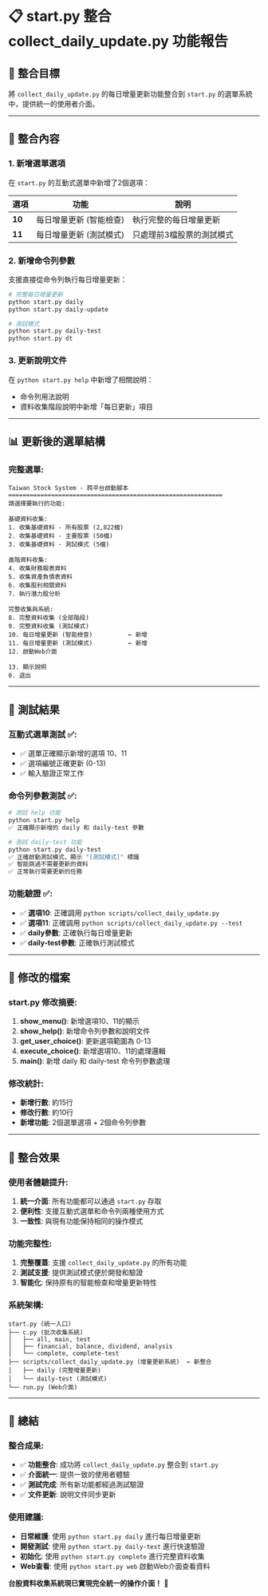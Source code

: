 # 📋 start.py 整合 collect_daily_update.py 功能報告

## 🎯 **整合目標**
將 `collect_daily_update.py` 的每日增量更新功能整合到 `start.py` 的選單系統中，提供統一的使用者介面。

---

## 🔧 **整合內容**

### **1. 新增選單選項**
在 `start.py` 的互動式選單中新增了2個選項：

| 選項 | 功能 | 說明 |
|------|------|------|
| **10** | 每日增量更新 (智能檢查) | 執行完整的每日增量更新 |
| **11** | 每日增量更新 (測試模式) | 只處理前3檔股票的測試模式 |

### **2. 新增命令列參數**
支援直接從命令列執行每日增量更新：

```bash
# 完整每日增量更新
python start.py daily
python start.py daily-update

# 測試模式
python start.py daily-test
python start.py dt
```

### **3. 更新說明文件**
在 `python start.py help` 中新增了相關說明：
- 命令列用法說明
- 資料收集階段說明中新增「每日更新」項目

---

## 📊 **更新後的選單結構**

### **完整選單**:
```
Taiwan Stock System - 跨平台啟動腳本
============================================================
請選擇要執行的功能:

基礎資料收集:
1. 收集基礎資料 - 所有股票 (2,822檔)
2. 收集基礎資料 - 主要股票 (50檔)
3. 收集基礎資料 - 測試模式 (5檔)

進階資料收集:
4. 收集財務報表資料
5. 收集資產負債表資料
6. 收集股利相關資料
7. 執行潛力股分析

完整收集與系統:
8. 完整資料收集 (全部階段)
9. 完整資料收集 (測試模式)
10. 每日增量更新 (智能檢查)          ← 新增
11. 每日增量更新 (測試模式)          ← 新增
12. 啟動Web介面

13. 顯示說明
0. 退出
```

---

## 🧪 **測試結果**

### **互動式選單測試** ✅:
- ✅ 選單正確顯示新增的選項 10、11
- ✅ 選項編號正確更新 (0-13)
- ✅ 輸入驗證正常工作

### **命令列參數測試** ✅:
```bash
# 測試 help 功能
python start.py help
✅ 正確顯示新增的 daily 和 daily-test 參數

# 測試 daily-test 功能  
python start.py daily-test
✅ 正確啟動測試模式，顯示 "[測試模式]" 標識
✅ 智能跳過不需要更新的資料
✅ 正常執行需要更新的任務
```

### **功能驗證** ✅:
- ✅ **選項10**: 正確調用 `python scripts/collect_daily_update.py`
- ✅ **選項11**: 正確調用 `python scripts/collect_daily_update.py --test`
- ✅ **daily參數**: 正確執行每日增量更新
- ✅ **daily-test參數**: 正確執行測試模式

---

## 📁 **修改的檔案**

### **start.py 修改摘要**:
1. **show_menu()**: 新增選項10、11的顯示
2. **show_help()**: 新增命令列參數和說明文件
3. **get_user_choice()**: 更新選項範圍為 0-13
4. **execute_choice()**: 新增選項10、11的處理邏輯
5. **main()**: 新增 daily 和 daily-test 命令列參數處理

### **修改統計**:
- **新增行數**: 約15行
- **修改行數**: 約10行
- **新增功能**: 2個選單選項 + 2個命令列參數

---

## 🎉 **整合效果**

### **使用者體驗提升**:
1. **統一介面**: 所有功能都可以通過 `start.py` 存取
2. **便利性**: 支援互動式選單和命令列兩種使用方式
3. **一致性**: 與現有功能保持相同的操作模式

### **功能完整性**:
1. **完整覆蓋**: 支援 `collect_daily_update.py` 的所有功能
2. **測試支援**: 提供測試模式便於開發和驗證
3. **智能化**: 保持原有的智能檢查和增量更新特性

### **系統架構**:
```
start.py (統一入口)
├── c.py (批次收集系統)
│   ├── all, main, test
│   ├── financial, balance, dividend, analysis
│   └── complete, complete-test
├── scripts/collect_daily_update.py (增量更新系統)  ← 新整合
│   ├── daily (完整增量更新)
│   └── daily-test (測試模式)
└── run.py (Web介面)
```

---

## 🚀 **總結**

### **整合成果**:
- ✅ **功能整合**: 成功將 `collect_daily_update.py` 整合到 `start.py`
- ✅ **介面統一**: 提供一致的使用者體驗
- ✅ **測試完成**: 所有新功能都經過測試驗證
- ✅ **文件更新**: 說明文件同步更新

### **使用建議**:
- **日常維護**: 使用 `python start.py daily` 進行每日增量更新
- **開發測試**: 使用 `python start.py daily-test` 進行快速驗證
- **初始化**: 使用 `python start.py complete` 進行完整資料收集
- **Web查看**: 使用 `python start.py web` 啟動Web介面查看資料

**台股資料收集系統現已實現完全統一的操作介面！** 🎯
